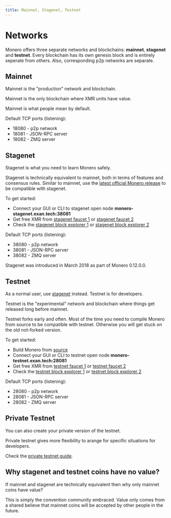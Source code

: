 ```yaml
---
title: Mainnet, Stagenet, Testnet
---
```

# Networks

Monero offers three separate networks and blockchains: **mainnet**, **stagenet** and **testnet**. Every blockchain has its own genesis block and is entirely seperate from others. Also, corresponding p2p networks are separate.

## Mainnet

Mainnet is the "production" network and blockchain.

Mainnet is the only blockchain where XMR units have value.

Mainnet is what people mean by default.

Default TCP ports (listening):

* 18080 - p2p network
* 18081 - JSON-RPC server
* 18082 - ZMQ server

## Stagenet

Stagenet is what you need to learn Monero safely.

Stagenet is technically equivalent to mainnet, both in terms of features and consensus rules. Similar to mainnet, use the [latest official Monero release](https://getmonero.org/downloads/) to be compatible with stagenet.

To get started:

* Connect your GUI or CLI to stagenet open node **monero-stagenet.exan.tech:38081**
* Get free XMR from [stagenet faucet 1](https://community.xmr.to/faucet/stagenet/) or [stagenet faucet 2](http://stagenet.xmr-tw.org:38085/)
* Check the [stagenet block explorer 1](https://community.xmr.to/explorer/stagenet/) or [stagenet block explorer 2](http://162.210.173.150:8083/)

Default TCP ports (listening):

* 38080 - p2p network
* 38081 - JSON-RPC server
* 38082 - ZMQ server

Stagenet was introduced in March 2018 as part of Monero 0.12.0.0.

## Testnet

As a normal user, use [stagenet](#stagenet) instead. Testnet is for developers.

Testnet is the "experimental" network and blockchain where things get released long before mainnet.

Testnet forks early and often. Most of the time you need to compile Monero from source to be compatible with testnet. Otherwise you will get stuck on the old not-forked version.

To get started:

* Build Monero from [source](https://github.com/monero-project/monero)
* Connect your GUI or CLI to testnet open node **monero-testnet.exan.tech:28081**
* Get free XMR from [testnet faucet 1](https://community.xmr.to/faucet/testnet/) or [testnet faucet 2](https://dis.gratis/)
* Check the [testnet block explorer 1](https://community.xmr.to/explorer/testnet/) or [testnet block explorer 2](https://testnet.xmrchain.net)

Default TCP ports (listening):

* 28080 - p2p network
* 28081 - JSON-RPC server
* 28082 - ZMQ server

## Private Testnet

You can also create your private version of the testnet.

Private testnet gives more flexibility to arange for specific situations for developers.

Check the [private testnet guide](https://github.com/moneroexamples/private-testnet).

## Why stagenet and testnet coins have no value?

If mainnet and stagenet are technically equivalent then why only mainnet coins have value?

This is simply the convention community embraced. Value only comes from a shared believe that mainnet coins will be accepted by other people in the future.
